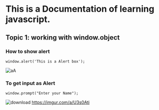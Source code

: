 # This is a Documentation of learning javascript.
## Topic 1: working with window.object
### How to show alert

```
window.alert('This is a Alert box');
```
![aA](https://user-images.githubusercontent.com/95132249/143728022-973e84c6-c5e5-4751-87c3-b9f1498c6ffd.png)

### To get input as Alert
```
window.prompt("Enter your Name");
```
![download](https://user-images.githubusercontent.com/95132249/143728779-13063ab8-da6d-42aa-a9b1-d5aaf689be21.jpg)
https://imgur.com/a/U3s0Ati
